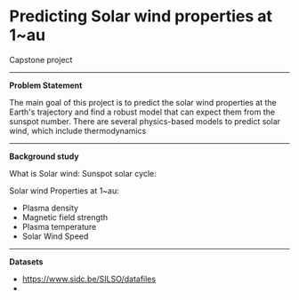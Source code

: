 # Predicting Solar wind properties at 1~au
Capstone project

---

**Problem Statement**

The main goal of this project is to predict the solar wind properties at the Earth's trajectory and find a robust model that can expect them from the sunspot number. There are several physics-based models to predict solar wind, which include thermodynamics    

---

**Background study**

What is Solar wind:
Sunspot solar cycle:

Solar wind Properties at 1~au:

- Plasma density
- Magnetic field strength
- Plasma temperature
- Solar Wind Speed

---

**Datasets**



- https://www.sidc.be/SILSO/datafiles
- 

